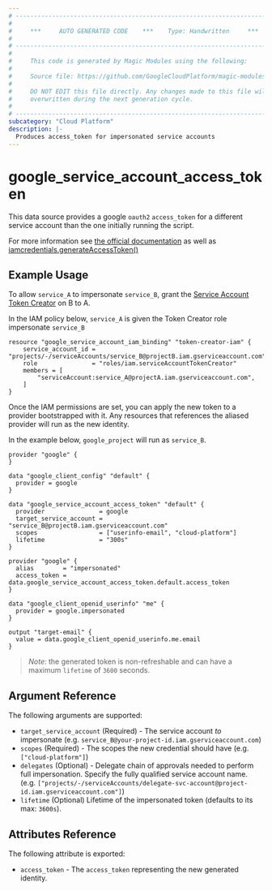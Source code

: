 ```yaml
---
# ----------------------------------------------------------------------------
#
#     ***     AUTO GENERATED CODE    ***    Type: Handwritten     ***
#
# ----------------------------------------------------------------------------
#
#     This code is generated by Magic Modules using the following:
#
#     Source file: https://github.com/GoogleCloudPlatform/magic-modules/tree/main/mmv1/third_party/terraform/website/docs/d/service_account_access_token.html.markdown
#
#     DO NOT EDIT this file directly. Any changes made to this file will be
#     overwritten during the next generation cycle.
#
# ----------------------------------------------------------------------------
subcategory: "Cloud Platform"
description: |-
  Produces access_token for impersonated service accounts
---
```


# google_service_account_access_token

This data source provides a google `oauth2` `access_token` for a different service account than the one initially running the script.

For more information see
[the official documentation](https://cloud.google.com/iam/docs/creating-short-lived-service-account-credentials) as well as [iamcredentials.generateAccessToken()](https://cloud.google.com/iam/credentials/reference/rest/v1/projects.serviceAccounts/generateAccessToken)

## Example Usage

To allow `service_A` to impersonate `service_B`, grant the [Service Account Token Creator](https://cloud.google.com/iam/docs/service-accounts#the_service_account_token_creator_role) on B to A. 

In the IAM policy below, `service_A` is given the Token Creator role impersonate `service_B`

```hcl
resource "google_service_account_iam_binding" "token-creator-iam" {
	service_account_id = "projects/-/serviceAccounts/service_B@projectB.iam.gserviceaccount.com"
	role               = "roles/iam.serviceAccountTokenCreator"
	members = [
		"serviceAccount:service_A@projectA.iam.gserviceaccount.com",
	]
}
```

Once the IAM permissions are set, you can apply the new token to a provider bootstrapped with it.  Any resources that references the aliased provider will run as the new identity.

In the example below, `google_project` will run as `service_B`.

```hcl
provider "google" {
}

data "google_client_config" "default" {
  provider = google
}

data "google_service_account_access_token" "default" {
  provider               = google
  target_service_account = "service_B@projectB.iam.gserviceaccount.com"
  scopes                 = ["userinfo-email", "cloud-platform"]
  lifetime               = "300s"
}

provider "google" {
  alias        = "impersonated"
  access_token = data.google_service_account_access_token.default.access_token
}

data "google_client_openid_userinfo" "me" {
  provider = google.impersonated
}

output "target-email" {
  value = data.google_client_openid_userinfo.me.email
}
```

> *Note*: the generated token is non-refreshable and can have a maximum `lifetime` of `3600` seconds.

## Argument Reference

The following arguments are supported:

* `target_service_account` (Required) - The service account _to_ impersonate (e.g. `service_B@your-project-id.iam.gserviceaccount.com`)
* `scopes` (Required) - The scopes the new credential should have (e.g. `["cloud-platform"]`)
* `delegates` (Optional) - Delegate chain of approvals needed to perform full impersonation. Specify the fully qualified service account name.  (e.g. `["projects/-/serviceAccounts/delegate-svc-account@project-id.iam.gserviceaccount.com"]`)
* `lifetime` (Optional) Lifetime of the impersonated token (defaults to its max: `3600s`).

## Attributes Reference

The following attribute is exported:

* `access_token` - The `access_token` representing the new generated identity.
